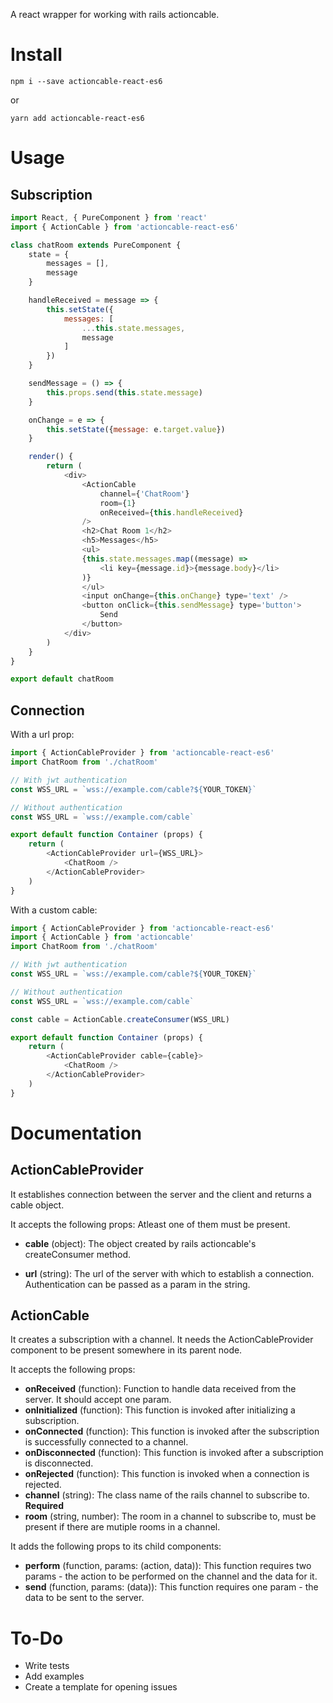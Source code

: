 A react wrapper for working with rails actioncable.

# Install

`npm i --save actioncable-react-es6`

or

`yarn add actioncable-react-es6`

# Usage

## Subscription

```javascript
import React, { PureComponent } from 'react'
import { ActionCable } from 'actioncable-react-es6'

class chatRoom extends PureComponent {
	state = {
		messages = [],
		message
	}

	handleReceived = message => {
		this.setState({
			messages: [
				...this.state.messages,
                message
			]
		})
	}

	sendMessage = () => {
		this.props.send(this.state.message)
	}

	onChange = e => {
		this.setState({message: e.target.value})
	}

	render() {
		return (
			<div>
				<ActionCable
					channel={'ChatRoom'}
					room={1}
					onReceived={this.handleReceived}
				/>
				<h2>Chat Room 1</h2>
				<h5>Messages</h5>
				<ul>
                {this.state.messages.map((message) =>
                    <li key={message.id}>{message.body}</li>
				)}
				</ul>
                <input onChange={this.onChange} type='text' />
				<button onClick={this.sendMessage} type='button'>
					Send
				</button>
			</div>
		)
	}
}

export default chatRoom
```

## Connection

With a url prop:

```javascript
import { ActionCableProvider } from 'actioncable-react-es6'
import ChatRoom from './chatRoom'

// With jwt authentication
const WSS_URL = `wss://example.com/cable?${YOUR_TOKEN}`

// Without authentication
const WSS_URL = `wss://example.com/cable`

export default function Container (props) {
    return (
        <ActionCableProvider url={WSS_URL}>
            <ChatRoom />
        </ActionCableProvider>
    )
}
```

With a custom cable:

```javascript
import { ActionCableProvider } from 'actioncable-react-es6'
import { ActionCable } from 'actioncable'
import ChatRoom from './chatRoom'

// With jwt authentication
const WSS_URL = `wss://example.com/cable?${YOUR_TOKEN}`

// Without authentication
const WSS_URL = `wss://example.com/cable`

const cable = ActionCable.createConsumer(WSS_URL)

export default function Container (props) {
    return (
        <ActionCableProvider cable={cable}>
            <ChatRoom />
        </ActionCableProvider>
    )
}
```

# Documentation

## ActionCableProvider

It establishes connection between the server and the client and returns a cable object.

It accepts the following props:
Atleast one of them must be present.

- **cable** (object): The object created by rails actioncable's createConsumer method.

- **url** (string): The url of the server with which to establish a connection. Authentication can be passed as a param in the string.

## ActionCable

It creates a subscription with a channel. It needs the ActionCableProvider component to be present somewhere in its parent node.

It accepts the following props:

- **onReceived** (function): Function to handle data received from the server. It should accept one param.
- **onInitialized** (function): This function is invoked after initializing a subscription.
- **onConnected** (function): This function is invoked after the subscription is successfully connected to a channel.
- **onDisconnected** (function): This function is invoked after a subscription is disconnected.
- **onRejected** (function): This function is invoked when a connection is rejected.
- **channel** (string): The class name of the rails channel to subscribe to. **Required**
- **room** (string, number): The room in a channel to subscribe to, must be present if there are mutiple rooms in a channel.

It adds the following props to its child components:

- **perform** (function, params: (action, data)): This function requires two params - the action to be performed on the channel and the data for it.
- **send** (function, params: (data)): This function requires one param - the data to be sent to the server.

# To-Do

- Write tests
- Add examples
- Create a template for opening issues
